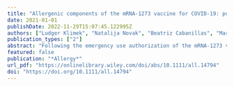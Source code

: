 ```yaml
---
title: "Allergenic components of the mRNA-1273 vaccine for COVID-19: possible involvement of polyethylene glycol and IgG-mediated complement activation"
date: 2021-01-01
publishDate: 2022-11-29T15:07:45.122995Z
authors: ["Ludger Klimek", "Natalija Novak", "Beatriz Cabanillas", "Marek Jutel", "Jean Bousquet", "Cezmi A. Akdis"]
publication_types: ["2"]
abstract: "Following the emergency use authorization of the mRNA-1273 vaccine on the 18thof December2020,two mRNAvaccinesare in current use for the prevention of coronavirus disease 2019 (COVID-19). For both mRNA vaccines, the phase IIIpivotal trials excluded individuals with a history of allergy tovaccine components.Immediately after the initiation of vaccination in the United Kingdom, Canada, and the US, anaphylactic reactions were reported. While the culprit trigger requires investigation, initial reports suggested the excipient polyethylene glycol 2000 (PEG-2000) -contained in both vaccines as the PEG-micellar carrier system - as the potentialculprit. Surface PEG chains form a hydrate shell to increasestability and prevent opsonization. Allergic reactions to such PEGylated lipids can be IgE-mediated,but may alsoresult from complement activation-related pseudoallergy (CARPA) that has been described insimilar liposomes. In addition, mRNA-1273 also contains tromethamine (trometamol), which has been reported to cause anaphylaxis to substances such asgadolinium-based contrast media. Skin prick, intradermal and epicutaneoustests, in vitro sIgE assessment, evaluation ofsIgG/IgM,as well as basophil activation tests are being used to demonstrate allergic reactions to various components of the vaccines."
featured: false
publication: "*Allergy*"
url_pdf: "https://onlinelibrary.wiley.com/doi/abs/10.1111/all.14794"
doi: "https://doi.org/10.1111/all.14794"
---
```



